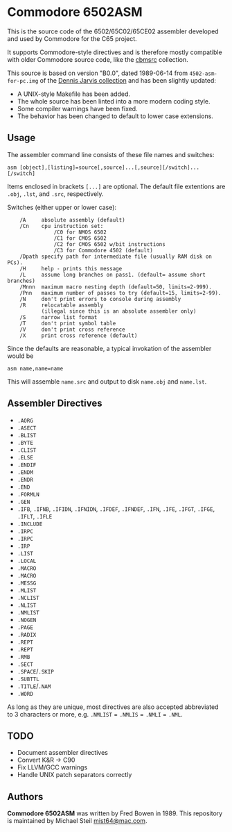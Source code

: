# Commodore 6502ASM

This is the source code of the 6502/65C02/65CE02 assembler developed and used by Commodore for the C65 project.

It supports Commodore-style directives and is therefore mostly compatible with older Commodore source code, like the [cbmsrc](https://github.com/mist64/cbmsrc) collection.

This source is based on version "B0.0", dated 1989-06-14 from `4502-asm-for-pc.img` of the [Dennis Jarvis collection](http://6502.org/users/sjgray/dj/) and has been slightly updated:
* A UNIX-style Makefile has been added.
* The whole source has been linted into a more modern coding style.
* Some compiler warnings have been fixed.
* The behavior has been changed to default to lower case extensions.

## Usage

The assembler command line consists of these file names and switches:

    asm [object],[listing]=source[,source]...[,source][/switch]...[/switch]

Items enclosed in brackets `[...]` are optional.
The default file extentions are `.obj`, `.lst`, and `.src`, respectively.

Switches  (either upper or lower case):

		/A     absolute assembly (default)
		/Cn    cpu instruction set:
				   /C0 for NMOS 6502
				   /C1 for CMOS 6502
				   /C2 for CMOS 6502 w/bit instructions
				   /C3 for Commodore 4502 (default)
		/Dpath specify path for intermediate file (usually RAM disk on PCs).
		/H     help - prints this message
		/L     assume long branches on pass1. (default= assume short branches)
		/Mnnn  maximum macro nesting depth (default=50, limits=2-999).
		/Pnn   maximum number of passes to try (default=15, limits=2-99).
		/N     don't print errors to console during assembly
		/R     relocatable assembly
			   (illegal since this is an absolute assembler only)
		/S     narrow list format
		/T     don't print symbol table
		/V     don't print cross reference
		/X     print cross reference (default)


Since the defaults are reasonable, a typical invokation of the assembler would be

    asm name,name=name

This will assemble `name.src` and output to disk `name.obj` and `name.lst`.
																 	
## Assembler Directives

* `.AORG`
* `.ASECT`
* `.BLIST`
* `.BYTE`
* `.CLIST`
* `.ELSE`
* `.ENDIF`
* `.ENDM`
* `.ENDR`
* `.END`
* `.FORMLN`
* `.GEN`
* `.IFB`, `.IFNB`, `.IFIDN`, `.IFNIDN`, `.IFDEF`, `.IFNDEF`, `.IFN`, `.IFE`, `.IFGT`, `.IFGE`, `.IFLT`, `.IFLE`
* `.INCLUDE`
* `.IRPC`
* `.IRPC`
* `.IRP`
* `.LIST`
* `.LOCAL`
* `.MACRO`
* `.MACRO`
* `.MESSG`
* `.MLIST`
* `.NCLIST`
* `.NLIST`
* `.NMLIST`
* `.NOGEN`
* `.PAGE`
* `.RADIX`
* `.REPT`
* `.REPT`
* `.RMB`
* `.SECT`
* `.SPACE`/`.SKIP`
* `.SUBTTL`
* `.TITLE`/`.NAM`
* `.WORD`

As long as they are unique, most directives are also accepted abbreviated to 3 characters or more, e.g. `.NMLIST` = `.NMLIS` = `.NMLI` = `.NML`.

## TODO

* Document assembler directives
* Convert K&R -> C90
* Fix LLVM/GCC warnings
* Handle UNIX patch separators correctly

## Authors

**Commodore 6502ASM** was written by Fred Bowen in 1989. This repository is maintained by Michael Steil <mist64@mac.com>.
